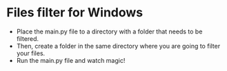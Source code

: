 # Files filter for Windows
- Place the main.py file to a directory with a folder that needs to be filtered. 
- Then, create a folder in the same directory where you are going to filter your files. 
- Run the main.py file and watch magic!
